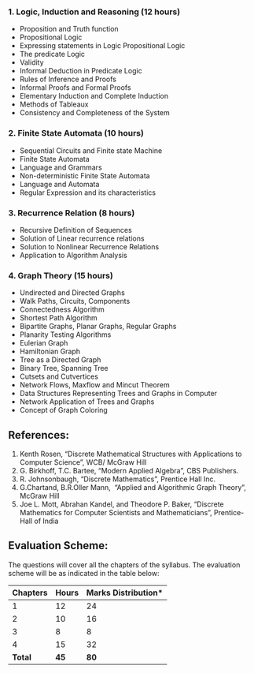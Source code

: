 ### 1. **Logic, Induction and Reasoning (12 hours)**

* Proposition and Truth function
* Propositional Logic
* Expressing statements in Logic Propositional Logic
* The predicate Logic
* Validity
* Informal Deduction in Predicate Logic
* Rules of Inference and Proofs
* Informal Proofs and Formal Proofs
* Elementary Induction and Complete Induction
* Methods of Tableaux
* Consistency and Completeness of the System

### 2. **Finite State Automata (10 hours)**

* Sequential Circuits and Finite state Machine
* Finite State Automata
* Language and Grammars
* Non-deterministic Finite State Automata
* Language and Automata
* Regular Expression and its characteristics

### 3. **Recurrence Relation (8 hours)**

* Recursive Definition of Sequences
* Solution of Linear recurrence relations
* Solution to Nonlinear Recurrence Relations
* Application to Algorithm Analysis 

### 4. **Graph Theory (15 hours)**

* Undirected and Directed Graphs
* Walk Paths, Circuits, Components
* Connectedness Algorithm
* Shortest Path Algorithm
* Bipartite Graphs, Planar Graphs, Regular Graphs
* Planarity Testing Algorithms
* Eulerian Graph
* Hamiltonian Graph
* Tree as a Directed Graph
* Binary Tree, Spanning Tree
* Cutsets and Cutvertices
* Network Flows, Maxflow and Mincut Theorem
* Data Structures Representing Trees and Graphs in Computer
* Network Application of Trees and Graphs
* Concept of Graph Coloring

## **References:**

1. Kenth Rosen, “Discrete Mathematical Structures with Applications to Computer Science”, WCB/ McGraw Hill
2. G. Birkhoff, T.C. Bartee, “Modern Applied Algebra”, CBS Publishers.
3. R. Johnsonbaugh, “Discrete Mathematics”, Prentice Hall Inc.
4. G.Chartand, B.R.Oller Mann,  “Applied and Algorithmic Graph Theory”, McGraw Hill
5. Joe L. Mott, Abrahan Kandel, and Theodore P. Baker, “Discrete Mathematics for Computer Scientists and Mathematicians”, Prentice-Hall of India

## **Evaluation Scheme:**

The questions will cover all the chapters of the syllabus. The evaluation scheme will be as indicated in the table below:

| Chapters  | Hours  | Marks Distribution* |
| --------- | ------ | ------------------- |
| 1         | 12     | 24                  |
| 2         | 10     | 16                  |
| 3         | 8      | 8                   |
| 4         | 15     | 32                  |
| **Total** | **45** | **80**              |

